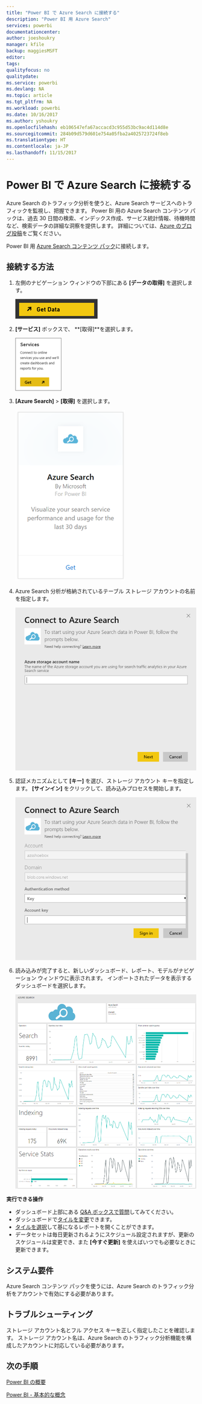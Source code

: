 ```yaml
---
title: "Power BI で Azure Search に接続する"
description: "Power BI 用 Azure Search"
services: powerbi
documentationcenter: 
author: joeshoukry
manager: kfile
backup: maggiesMSFT
editor: 
tags: 
qualityfocus: no
qualitydate: 
ms.service: powerbi
ms.devlang: NA
ms.topic: article
ms.tgt_pltfrm: NA
ms.workload: powerbi
ms.date: 10/16/2017
ms.author: yshoukry
ms.openlocfilehash: eb106547efa67accacd3c955d53bc9ac4d114d8e
ms.sourcegitcommit: 284b09d579d601e754a05fba2a4025723724f8eb
ms.translationtype: HT
ms.contentlocale: ja-JP
ms.lasthandoff: 11/15/2017
---
```

# <a name="connect-to-azure-search-with-power-bi"></a>Power BI で Azure Search に接続する
Azure Search のトラフィック分析を使うと、Azure Search サービスへのトラフィックを監視し、把握できます。 Power BI 用の Azure Search コンテンツ パックは、過去 30 日間の検索、インデックス作成、サービス統計情報、待機時間など、検索データの詳細な洞察を提供します。 詳細については、[Azure のブログ投稿](https://azure.microsoft.com/en-us/blog/analyzing-your-azure-search-traffic/)をご覧ください。

Power BI 用 [Azure Search コンテンツ パック](https://app.powerbi.com/getdata/services/azure-search)に接続します。

## <a name="how-to-connect"></a>接続する方法
1. 左側のナビゲーション ウィンドウの下部にある **[データの取得]** を選択します。
   
   ![](media/service-connect-to-azure-search/pbi_getdata.png) 
2. **[サービス]** ボックスで、 **[取得]**を選択します。
   
   ![](media/service-connect-to-azure-search/pbi_getservices.png) 
3. **[Azure Search]** \> **[取得]** を選択します。
   
   ![](media/service-connect-to-azure-search/azuresearch.png)
4. Azure Search 分析が格納されているテーブル ストレージ アカウントの名前を指定します。
   
   ![](media/service-connect-to-azure-search/params.png)
5. 認証メカニズムとして **[キー]** を選び、ストレージ アカウント キーを指定します。 **[サインイン]** をクリックして、読み込みプロセスを開始します。
   
   ![](media/service-connect-to-azure-search/creds.png)
6. 読み込みが完了すると、新しいダッシュボード、レポート、モデルがナビゲーション ウィンドウに表示されます。 インポートされたデータを表示するダッシュボードを選択します。
   
    ![](media/service-connect-to-azure-search/dashboard2.png)

**実行できる操作**

* ダッシュボード上部にある [Q&A ボックスで質問](service-q-and-a.md)してみてください。
* ダッシュボードで[タイルを変更](service-dashboard-edit-tile.md)できます。
* [タイルを選択](service-dashboard-tiles.md)して基になるレポートを開くことができます。
* データセットは毎日更新されるようにスケジュール設定されますが、更新のスケジュールは変更でき、また **[今すぐ更新]** を使えばいつでも必要なときに更新できます。

## <a name="system-requirements"></a>システム要件
Azure Search コンテンツ パックを使うには、Azure Search のトラフィック分析をアカウントで有効にする必要があります。

## <a name="troubleshooting"></a>トラブルシューティング
ストレージ アカウント名とフル アクセス キーを正しく指定したことを確認します。 ストレージ アカウント名は、Azure Search のトラフィック分析機能を構成したアカウントに対応している必要があります。

## <a name="next-steps"></a>次の手順
[Power BI の概要](service-get-started.md)

[Power BI - 基本的な概念](service-basic-concepts.md)

